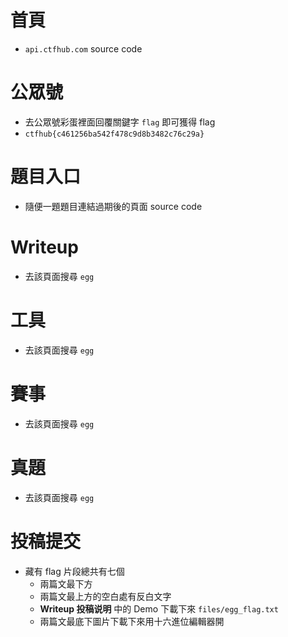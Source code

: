 # 首頁

- `api.ctfhub.com` source code



# 公眾號

- 去公眾號彩蛋裡面回覆關鍵字 `flag` 即可獲得 flag
- `ctfhub{c461256ba542f478c9d8b3482c76c29a}`



# 題目入口

- 隨便一題題目連結過期後的頁面 source code



# Writeup

- 去該頁面搜尋 `egg`



# 工具

- 去該頁面搜尋 `egg`



# 賽事

- 去該頁面搜尋 `egg`



# 真題

- 去該頁面搜尋 `egg`



# 投稿提交

- 藏有 flag 片段總共有七個
	- 兩篇文最下方
	- 兩篇文最上方的空白處有反白文字
	- **Writeup 投稿说明** 中的 Demo 下載下來 `files/egg_flag.txt`
	- 兩篇文最底下圖片下載下來用十六進位編輯器開